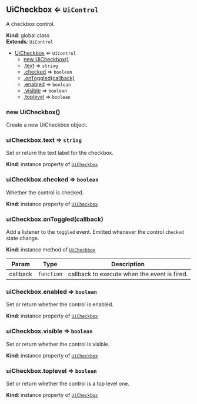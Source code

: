 <a name="UiCheckbox"></a>

## UiCheckbox ⇐ <code>UiControl</code>
A checkbox control.

**Kind**: global class  
**Extends**: <code>UiControl</code>  

* [UiCheckbox](#UiCheckbox) ⇐ <code>UiControl</code>
    * [new UiCheckbox()](#new_UiCheckbox_new)
    * [.text](#UiCheckbox+text) ⇒ <code>string</code>
    * [.checked](#UiCheckbox+checked) ⇒ <code>boolean</code>
    * [.onToggled(callback)](#UiCheckbox+onToggled)
    * [.enabled](#) ⇒ <code>boolean</code>
    * [.visible](#) ⇒ <code>boolean</code>
    * [.toplevel](#) ⇒ <code>boolean</code>

<a name="new_UiCheckbox_new"></a>

### new UiCheckbox()
Create a new UiCheckbox object.

<a name="UiCheckbox+text"></a>

### uiCheckbox.text ⇒ <code>string</code>
Set or return the text label for the checkbox.

**Kind**: instance property of [<code>UiCheckbox</code>](#UiCheckbox)  
<a name="UiCheckbox+checked"></a>

### uiCheckbox.checked ⇒ <code>boolean</code>
Whether the control is checked.

**Kind**: instance property of [<code>UiCheckbox</code>](#UiCheckbox)  
<a name="UiCheckbox+onToggled"></a>

### uiCheckbox.onToggled(callback)
Add a listener to the `toggled` event. Emitted whenever the control
`checked` state change.

**Kind**: instance method of [<code>UiCheckbox</code>](#UiCheckbox)  

| Param | Type | Description |
| --- | --- | --- |
| callback | <code>function</code> | callback to execute when the event is fired. |

<a name=""></a>

### uiCheckbox.enabled ⇒ <code>boolean</code>
Set or return whether the control is enabled.

**Kind**: instance property of [<code>UiCheckbox</code>](#UiCheckbox)  
<a name=""></a>

### uiCheckbox.visible ⇒ <code>boolean</code>
Set or return whether the control is visible.

**Kind**: instance property of [<code>UiCheckbox</code>](#UiCheckbox)  
<a name=""></a>

### uiCheckbox.toplevel ⇒ <code>boolean</code>
Set or return whether the control is a top level one.

**Kind**: instance property of [<code>UiCheckbox</code>](#UiCheckbox)  
